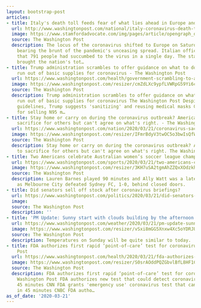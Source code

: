 ```yaml
---
layout: bootstrap-post
articles:
- title: Italy's death toll feeds fear of what lies ahead in Europe and USA...
  url: http://www.washingtonpost.com/national/italy-coronavirus-death-toll/2020/03/21/e6426d82-6b85-11ea-abef-020f086a3fab_story.html
  image: https://www.stamfordadvocate.com/img/pages/article/opengraph_default.jpg
  source: The Washington Post
  description: The locus of the coronavirus shifted to Europe on Saturday, with Italy
    bearing the brunt of the pandemic's unceasing spread. Italian officials announced
    that 791 people had succumbed to the virus in a single day. The staggering number
    brought the nation's tot…
- title: Trump administration scrambles to offer guidance on what to do if hospitals
    run out of basic supplies for coronavirus - The Washington Post
  url: https://www.washingtonpost.com/health/government-scrambling-to-advise-hospitals-that-run-out-of-basic-supplies/2020/03/21/d9c36702-6b88-11ea-abef-020f086a3fab_story.html
  image: https://www.washingtonpost.com/resizer/cmZdLXc9ypfLVWRpG59Yi6cDBlw=/1440x0/smart/arc-anglerfish-washpost-prod-washpost.s3.amazonaws.com/public/EXZE75TJJQI6VK7PAIHQQ2R7VM.jpg
  source: The Washington Post
  description: Trump administration scrambles to offer guidance on what to do if hospitals
    run out of basic supplies for coronavirus The Washington Post Despite federal
    guidelines, Trump suggests 'sanitizing' and reusing medical masks CNN Target apologizes
    for selling N95 m…
- title: Stay home or carry on during the coronavirus outbreak? Americans want to
    sacrifice for others but can't agree on what's right. - The Washington Post
  url: https://www.washingtonpost.com/nation/2020/03/21/coronavirus-sacrifice-america/
  image: https://www.washingtonpost.com/resizer/IFmrBdyV3twOC5o3bwIsQfWJcFE=/1484x0/arc-anglerfish-washpost-prod-washpost.s3.amazonaws.com/public/ISALJJA5URHQRJECSGDEYW67YA.jpg
  source: The Washington Post
  description: Stay home or carry on during the coronavirus outbreak? Americans want
    to sacrifice for others but can't agree on what's right. The Washington Post
- title: Two Americans celebrate Australian women’s soccer league championship
  url: https://www.washingtonpost.com/sports/2020/03/21/two-americans-celebrate-australian-womens-soccer-league-championship/
  image: https://www.washingtonpost.com/resizer/3KH7uSA2tgmAhZZQxXOdzkhjyWs=/1440x0/smart/arc-anglerfish-washpost-prod-washpost.s3.amazonaws.com/public/WA5ASOTLU4I6VMMZHKLZTRKFCI.jpg
  source: The Washington Post
  description: Lauren Barnes played 90 minutes and Ally Watt was a late substitute
    as Melbourne City defeated Sydney FC, 1-0, behind closed doors.
- title: Did senators sell off stock after coronavirus briefings?
  url: https://www.washingtonpost.com/politics/2020/03/21/did-senators-sell-off-stock-after-coronavirus-briefings/
  image: 
  source: The Washington Post
  description: ''
- title: 'PM Update: Sunny start with clouds building by the afternoon on Sunday'
  url: https://www.washingtonpost.com/weather/2020/03/21/pm-update-sunny-start-with-clouds-building-by-afternoon-sunday/
  image: https://www.washingtonpost.com/resizer/vSxi8mGG5Xnxw4Xc5oYDRJUVR2k=/1484x0/arc-anglerfish-washpost-prod-washpost.s3.amazonaws.com/public/KHJZ2FVDCZF4FHWI4RDEPBBVNE.jpg
  source: The Washington Post
  description: Temperatures on Sunday will be quite similar to today.
- title: FDA authorizes first rapid ‘point-of-care’ test for coronavirus - The Washington
    Post
  url: https://www.washingtonpost.com/health/2020/03/21/fda-authorizes-first-rapid-point-of-care-test-coronavirus/
  image: https://www.washingtonpost.com/resizer/S0srAOddPQZGbvlBfL8HF1C2d7Y=/1440x0/smart/arc-anglerfish-washpost-prod-washpost.s3.amazonaws.com/public/HHDB2DDKMII6VMMZHKLZTRKFCI.jpg
  source: The Washington Post
  description: FDA authorizes first rapid ‘point-of-care’ test for coronavirus The
    Washington Post FDA authorizes new test that could detect coronavirus in about
    45 minutes CNN FDA grants 'emergency use' coronavirus test that can deliver results
    in 45 minutes CNBC FDA autho…
as_of_date: '2020-03-21'
---
```


